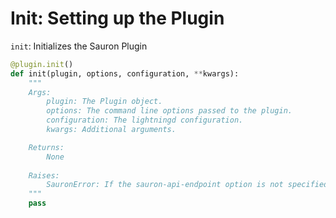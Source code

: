 # Init: Setting up the Plugin

`init`: Initializes the Sauron Plugin
```python
@plugin.init()
def init(plugin, options, configuration, **kwargs):
    """
    Args:
        plugin: The Plugin object.
        options: The command line options passed to the plugin.
        configuration: The lightningd configuration.
        kwargs: Additional arguments.

    Returns:
        None
    
    Raises:
        SauronError: If the sauron-api-endpoint option is not specified.
    """
    pass
```